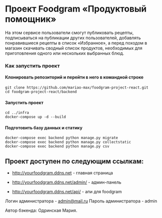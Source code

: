 # Проект Foodgram «Продуктовый помощник»

На этом сервисе пользователи смогут публиковать рецепты, подписываться на публикации других пользователей, добавлять понравившиеся рецепты в список «Избранное», а перед походом в магазин скачивать сводный список продуктов, необходимых для приготовления одного или нескольких выбранных блюд.

### Как запустить проект

#### Клонировать репозиторий и перейти в него в командной строке

```shell
git clone https://github.com/mariao-max/foodgram-project-react.git
cd foodgram-project-react/backend
```

#### Запустить проект

```shell
cd ../infra
docker-compose up -d --build
```

#### Подготовить базу данных и статику 

```shell
docker-compose exec backend python manage.py migrate
docker-compose exec backend python manage.py collectstatic
docker-compose exec backend python manage.py csv
```

## Проект доступен по следующим ссылкам:

* http://yourfoodgram.ddns.net - главная страница

* http://yourfoodgram.ddns.net/admin/ - админ-панель

* http://yourfoodgram.ddns.net/api/ - апи для foodgram

Логин администратора - admin@mail.ru
Пароль администратора - admin

Автор бэкенда: Одринская Мария.